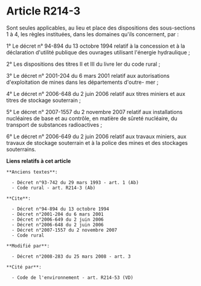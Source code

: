 # Article R214-3

Sont seules applicables, au lieu et place des dispositions des sous-sections 1 à 4, les règles instituées, dans les domaines
qu'ils concernent, par : 

1° Le décret n° 94-894 du 13 octobre 1994 relatif à la concession et à la déclaration d'utilité publique des ouvrages
utilisant l'énergie hydraulique ; 

2° Les dispositions des titres II et III du livre Ier du code rural ; 

3° Le décret n° 2001-204 du 6 mars 2001 relatif aux autorisations d'exploitation de mines dans les départements d'outre-
mer ; 

4° Le décret n° 2006-648 du 2 juin 2006 relatif aux titres miniers et aux titres de stockage souterrain ; 

5° Le décret n° 2007-1557 du 2 novembre 2007 relatif aux installations nucléaires de base et au contrôle, en matière de
sûreté nucléaire, du transport de substances radioactives ; 

6° Le décret n° 2006-649 du 2 juin 2006 relatif aux travaux miniers, aux travaux de stockage souterrain et à la police des
mines et des stockages souterrains.

**Liens relatifs à cet article**

	**Anciens textes**:

	  - Décret n°93-742 du 29 mars 1993 - art. 1 (Ab)
	  - Code rural - art. R214-3 (Ab)

	**Cite**:

	  - Décret n°94-894 du 13 octobre 1994
	  - Décret n°2001-204 du 6 mars 2001
	  - Décret n°2006-649 du 2 juin 2006
	  - Décret n°2006-648 du 2 juin 2006
	  - Décret n°2007-1557 du 2 novembre 2007
	  - Code rural

	**Modifié par**:

	  - Décret n°2008-283 du 25 mars 2008 - art. 3

	**Cité par**:

	  - Code de l'environnement - art. R214-53 (VD)
